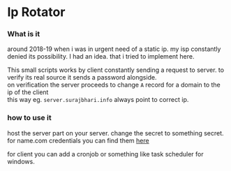 # Ip Rotator
### What is it
around 2018-19 when i was in urgent need of a static ip. my isp constantly denied its possibility. I had an idea. that i tried to implement here.

This small scripts works by client constantly sending a request to server. to verify its real source it sends a password alongside. <br>
on verification the server proceeds to change `A` record for a domain to the ip of the client <br>
this way eg. `server.surajbhari.info` always point to correct ip.

### how to use it 
host the server part on your server. change the secret to something secret. for name.com credentials you can find them [here](https://www.name.com/account/settings/api) <br>

for client you can add a cronjob or something like task scheduler for windows.